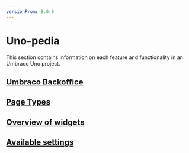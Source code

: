 ```yaml
---
versionFrom: 8.0.0
---
```


# Uno-pedia

This section contains information on each feature and functionality in an Umbraco Uno project.

## [Umbraco Backoffice](Umbraco-Backoffice)

## [Page Types](Content-Types)

## [Overview of widgets](../Widgets)

## [Available settings](Settings)
